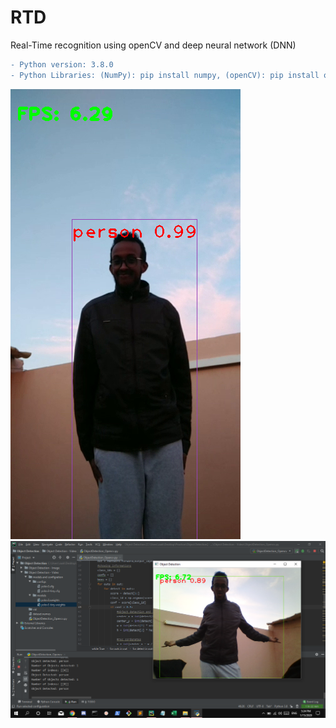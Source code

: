 # RTD
Real-Time recognition using openCV and deep neural network (DNN)
```diff
- Python version: 3.8.0
- Python Libraries: (NumPy): pip install numpy, (openCV): pip install opencv-python
```

![#f03c15](img/img2.png)
![#f03c15](img/img1.png)
